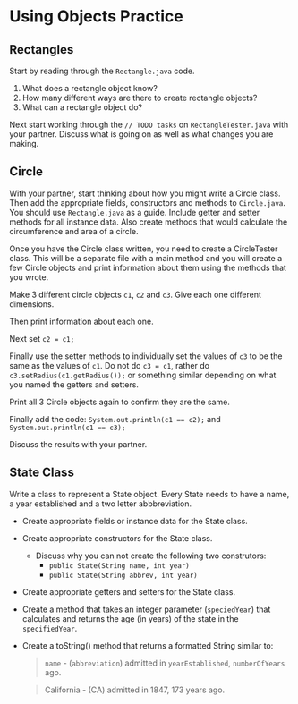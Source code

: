 # Using Objects Practice

## Rectangles

Start by reading through the `Rectangle.java` code. 
1)    What does a rectangle object know?
2)    How many different ways are there to create rectangle objects?
3)    What can a rectangle object do?

Next start working through the `// TODO tasks` on `RectangleTester.java` with your partner. Discuss what is going on as well as what changes you are making. 


## Circle
With your partner, start thinking about how you might write a Circle class. Then add the appropriate fields, constructors and methods to `Circle.java`. You should use `Rectangle.java` as a guide. Include getter and setter methods for all instance data. Also create methods that would calculate the circumference and area of a circle. 


Once you have the Circle class written, you need to create a CircleTester class. This will be a separate file with a main method and you will create a few Circle objects and print information about them using the methods that you wrote.

Make 3 different circle objects `c1`, `c2` and `c3`. Give each one different dimensions.

Then print information about each one.

Next set `c2 = c1;`

Finally use the setter methods to individually set the values of `c3` to be the same as the values of `c1`.  Do not do `c3 = c1`, rather do `c3.setRadius(c1.getRadius());` or something similar depending on what you named the getters and setters.

Print all 3 Circle objects again to confirm they are the same.

Finally add the code: `System.out.println(c1 == c2);` and `System.out.println(c1 == c3);`

Discuss the results with your partner.


## State Class

Write a class to represent a State object.  Every State needs to have a name, a year established and a two letter abbbreviation.

* Create appropriate fields or instance data for the State class.
* Create appropriate constructors for the State class.
  * Discuss why you can not create the following two construtors:
    *  `public State(String name, int year)` 
    *  `public State(String abbrev, int year)`
* Create appropriate getters and setters for the State class.
* Create a method that takes an integer parameter (`speciedYear`) that calculates and returns the age (in years) of the state in the `specifiedYear`. 

* Create a toString() method that returns a formatted String similar to:
    > `name` - (`abbreviation`) admitted in `yearEstablished`, `numberOfYears` ago.

    > California - (CA) admitted in 1847, 173 years ago.


